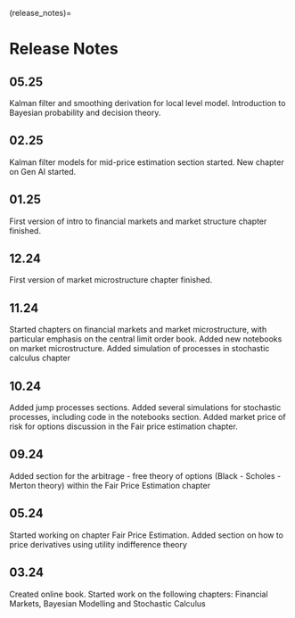 (release_notes)=

# Release Notes

## 05.25 
Kalman filter and smoothing derivation for local level model. Introduction to Bayesian probability and decision theory.

## 02.25
Kalman filter models for mid-price estimation section started. New chapter on Gen AI started.

## 01.25
First version of intro to financial markets and market structure chapter finished.

## 12.24
First version of market microstructure chapter finished.

## 11.24 
Started chapters on financial markets and market microstructure, with particular emphasis on the central limit order book. Added new notebooks on market microstructure. Added simulation of processes in stochastic calculus chapter

## 10.24
Added jump processes sections. Added several simulations for stochastic processes, including code in the notebooks section. Added market price of risk for options discussion in the Fair price estimation chapter.

## 09.24
Added section for the arbitrage - free theory of options (Black - Scholes - Merton theory) within the Fair Price Estimation chapter

## 05.24
Started working on chapter Fair Price Estimation. Added section on how to price derivatives using utility indifference theory

## 03.24
Created online book. Started work on the following chapters: Financial Markets, Bayesian Modelling and Stochastic Calculus






